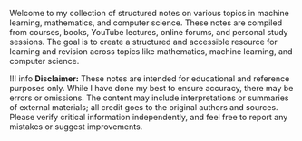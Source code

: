 Welcome to my collection of structured notes on various topics in machine learning, mathematics, and computer science. These notes are compiled from courses, books, YouTube lectures, online forums, and personal study sessions. The goal is to create a structured and accessible resource for learning and revision across topics like mathematics, machine learning, and computer science. 


!!! info
    **Disclaimer:** These notes are intended for educational and reference purposes only. While I have done my best to ensure accuracy, there may be errors or omissions. The content may include interpretations or summaries of external materials; all credit goes to the original authors and sources. Please verify critical information independently, and feel free to report any mistakes or suggest improvements.

